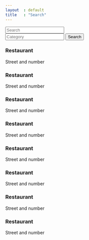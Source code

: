 ```yaml
---
layout  : default
title   : "Search"
---
```

<div class="container">
    <form class="search-form">
        <label for="search-input"><i class="fa fa-search" aria-hidden="true"></i></label>
        <input type="text" placeholder="Search" name="search-input" class="search-input"/>
        <br>
        <label for="search-category"><i class="fa fa-tag" aria-hidden="true"></i></label>
        <input list="categories" name="search-category" class="search-input" placeholder="Category">
            <datalist id="categories">
                <option value="Beauty"></option>
                <option value="Oxfam Wereldwinkel"></option>
                <option value="bio-voedingswinkels"></option>
                <option value="copycenter"></option>
                <option value="dieren"></option>
                <option value="ecologisch bouwen"></option>
                <option value="eet-en-drankgelegenheden"></option>
                <option value="frituur"></option>
                <option value="infopunten"></option>
                <option value="kledij- en stoffenwinkels"></option>
                <option value="kringloop- en recupwinkels"></option>
                <option value="markten"></option>
                <option value="ontbijt-en-koffie"></option>
                <option value="sociale-restaurants"></option>
                <option value="speelgoedwinkel"></option>
                <option value="tweedehands"></option>
                <option value="vegetarische-restaurants"></option>
            </datalist>
        <button type="submit" class="search-btn"><i class="fa fa-search" aria-hidden="true"></i> Search</button>
    </form>
    <a href="" id="back-to-top" title="Back to top"><i class="fa fa-arrow-circle-o-up" aria-hidden="true"></i></a>
    <div class="results">
        <div class="search-result">
            <h3 class="restaurant-name">Restaurant</h3>
            <p>Street and number</p>
        </div>
        <div class="search-result">
            <h3 class="restaurant-name">Restaurant</h3>
            <p>Street and number</p>
        </div>
        <div class="search-result">
            <h3 class="restaurant-name">Restaurant</h3>
            <p>Street and number</p>
        </div>
        <div class="search-result">
            <h3 class="restaurant-name">Restaurant</h3>
            <p>Street and number</p>
        </div>
        <div class="search-result">
            <h3 class="restaurant-name">Restaurant</h3>
            <p>Street and number</p>
        </div>
        <div class="search-result">
            <h3 class="restaurant-name">Restaurant</h3>
            <p>Street and number</p>
        </div>
        <div class="search-result">
            <h3 class="restaurant-name">Restaurant</h3>
            <p>Street and number</p>
        </div>
        <div class="search-result">
            <h3 class="restaurant-name">Restaurant</h3>
            <p>Street and number</p>
        </div>
    </div>
</div>